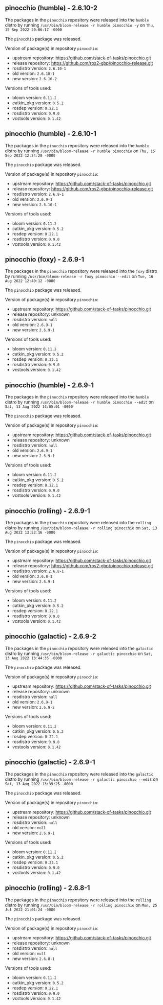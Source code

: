 ## pinocchio (humble) - 2.6.10-2

The packages in the `pinocchio` repository were released into the `humble` distro by running `/usr/bin/bloom-release -r humble pinocchio -y` on `Thu, 15 Sep 2022 20:06:17 -0000`

The `pinocchio` package was released.

Version of package(s) in repository `pinocchio`:

- upstream repository: https://github.com/stack-of-tasks/pinocchio.git
- release repository: https://github.com/ros2-gbp/pinocchio-release.git
- rosdistro version: `2.6.10-1`
- old version: `2.6.10-1`
- new version: `2.6.10-2`

Versions of tools used:

- bloom version: `0.11.2`
- catkin_pkg version: `0.5.2`
- rosdep version: `0.22.1`
- rosdistro version: `0.9.0`
- vcstools version: `0.1.42`


## pinocchio (humble) - 2.6.10-1

The packages in the `pinocchio` repository were released into the `humble` distro by running `/usr/bin/bloom-release -r humble pinocchio` on `Thu, 15 Sep 2022 12:24:20 -0000`

The `pinocchio` package was released.

Version of package(s) in repository `pinocchio`:

- upstream repository: https://github.com/stack-of-tasks/pinocchio.git
- release repository: https://github.com/ros2-gbp/pinocchio-release.git
- rosdistro version: `2.6.9-1`
- old version: `2.6.9-1`
- new version: `2.6.10-1`

Versions of tools used:

- bloom version: `0.11.2`
- catkin_pkg version: `0.5.2`
- rosdep version: `0.22.1`
- rosdistro version: `0.9.0`
- vcstools version: `0.1.42`


## pinocchio (foxy) - 2.6.9-1

The packages in the `pinocchio` repository were released into the `foxy` distro by running `/usr/bin/bloom-release -r foxy pinocchio --edit` on `Tue, 16 Aug 2022 12:40:12 -0000`

The `pinocchio` package was released.

Version of package(s) in repository `pinocchio`:

- upstream repository: https://github.com/stack-of-tasks/pinocchio.git
- release repository: unknown
- rosdistro version: `null`
- old version: `2.6.9-1`
- new version: `2.6.9-1`

Versions of tools used:

- bloom version: `0.11.2`
- catkin_pkg version: `0.5.2`
- rosdep version: `0.22.1`
- rosdistro version: `0.9.0`
- vcstools version: `0.1.42`


## pinocchio (humble) - 2.6.9-1

The packages in the `pinocchio` repository were released into the `humble` distro by running `/usr/bin/bloom-release -r humble pinocchio --edit` on `Sat, 13 Aug 2022 14:05:01 -0000`

The `pinocchio` package was released.

Version of package(s) in repository `pinocchio`:

- upstream repository: https://github.com/stack-of-tasks/pinocchio.git
- release repository: unknown
- rosdistro version: `null`
- old version: `2.6.9-1`
- new version: `2.6.9-1`

Versions of tools used:

- bloom version: `0.11.2`
- catkin_pkg version: `0.5.2`
- rosdep version: `0.22.1`
- rosdistro version: `0.9.0`
- vcstools version: `0.1.42`


## pinocchio (rolling) - 2.6.9-1

The packages in the `pinocchio` repository were released into the `rolling` distro by running `/usr/bin/bloom-release -r rolling pinocchio` on `Sat, 13 Aug 2022 13:53:16 -0000`

The `pinocchio` package was released.

Version of package(s) in repository `pinocchio`:

- upstream repository: https://github.com/stack-of-tasks/pinocchio.git
- release repository: https://github.com/ros2-gbp/pinocchio-release.git
- rosdistro version: `2.6.8-1`
- old version: `2.6.8-1`
- new version: `2.6.9-1`

Versions of tools used:

- bloom version: `0.11.2`
- catkin_pkg version: `0.5.2`
- rosdep version: `0.22.1`
- rosdistro version: `0.9.0`
- vcstools version: `0.1.42`


## pinocchio (galactic) - 2.6.9-2

The packages in the `pinocchio` repository were released into the `galactic` distro by running `/usr/bin/bloom-release -r galactic pinocchio` on `Sat, 13 Aug 2022 13:44:35 -0000`

The `pinocchio` package was released.

Version of package(s) in repository `pinocchio`:

- upstream repository: https://github.com/stack-of-tasks/pinocchio.git
- release repository: unknown
- rosdistro version: `null`
- old version: `2.6.9-1`
- new version: `2.6.9-2`

Versions of tools used:

- bloom version: `0.11.2`
- catkin_pkg version: `0.5.2`
- rosdep version: `0.22.1`
- rosdistro version: `0.9.0`
- vcstools version: `0.1.42`


## pinocchio (galactic) - 2.6.9-1

The packages in the `pinocchio` repository were released into the `galactic` distro by running `/usr/bin/bloom-release -r galactic pinocchio --edit` on `Sat, 13 Aug 2022 13:39:25 -0000`

The `pinocchio` package was released.

Version of package(s) in repository `pinocchio`:

- upstream repository: https://github.com/stack-of-tasks/pinocchio.git
- release repository: unknown
- rosdistro version: `null`
- old version: `null`
- new version: `2.6.9-1`

Versions of tools used:

- bloom version: `0.11.2`
- catkin_pkg version: `0.5.2`
- rosdep version: `0.22.1`
- rosdistro version: `0.9.0`
- vcstools version: `0.1.42`


## pinocchio (rolling) - 2.6.8-1

The packages in the `pinocchio` repository were released into the `rolling` distro by running `/usr/bin/bloom-release -r rolling pinocchio` on `Mon, 25 Jul 2022 21:01:24 -0000`

The `pinocchio` package was released.

Version of package(s) in repository `pinocchio`:

- upstream repository: https://github.com/stack-of-tasks/pinocchio.git
- release repository: unknown
- rosdistro version: `null`
- old version: `null`
- new version: `2.6.8-1`

Versions of tools used:

- bloom version: `0.11.2`
- catkin_pkg version: `0.5.2`
- rosdep version: `0.22.1`
- rosdistro version: `0.9.0`
- vcstools version: `0.1.42`


